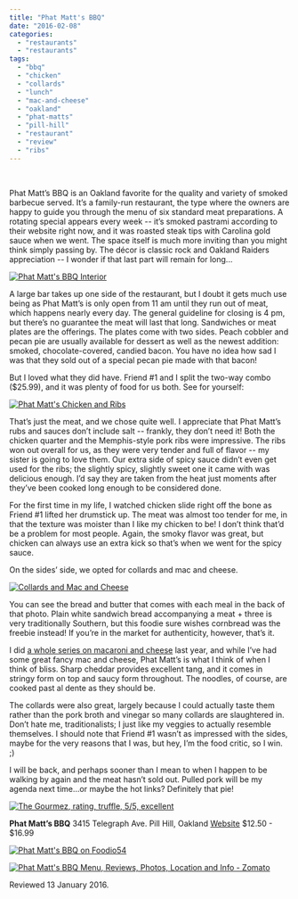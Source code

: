 ```yaml
---
title: "Phat Matt's BBQ"
date: "2016-02-08"
categories: 
  - "restaurants"
  - "restaurants"
tags: 
  - "bbq"
  - "chicken"
  - "collards"
  - "lunch"
  - "mac-and-cheese"
  - "oakland"
  - "phat-matts"
  - "pill-hill"
  - "restaurant"
  - "review"
  - "ribs"
---
```


 

Phat Matt’s BBQ is an Oakland favorite for the quality and variety of smoked barbecue served. It’s a family-run restaurant, the type where the owners are happy to guide you through the menu of six standard meat preparations. A rotating special appears every week -- it’s smoked pastrami according to their website right now, and it was roasted steak tips with Carolina gold sauce when we went. The space itself is much more inviting than you might think simply passing by. The décor is classic rock and Oakland Raiders appreciation -- I wonder if that last part will remain for long...

[![Phat Matt's BBQ Interior](http://s3.amazonaws.com/thegourmez-wpmedia/2016/02/Phat-Matts-03.jpg "Inside Phat Matt's BBQ in Oakland")](http://s3.amazonaws.com/thegourmez-wpmedia/2016/02/Phat-Matts-03.jpg)

A large bar takes up one side of the restaurant, but I doubt it gets much use being as Phat Matt’s is only open from 11 am until they run out of meat, which happens nearly every day. The general guideline for closing is 4 pm, but there’s no guarantee the meat will last that long. Sandwiches or meat plates are the offerings. The plates come with two sides. Peach cobbler and pecan pie are usually available for dessert as well as the newest addition: smoked, chocolate-covered, candied bacon. You have no idea how sad I was that they sold out of a special pecan pie made with that bacon!

But I loved what they did have. Friend #1 and I split the two-way combo ($25.99), and it was plenty of food for us both. See for yourself:

[![Phat Matt's Chicken and Ribs](http://s3.amazonaws.com/thegourmez-wpmedia/2016/02/Phat-Matts-01.jpg)](http://s3.amazonaws.com/thegourmez-wpmedia/2016/02/Phat-Matts-01.jpg)

That’s just the meat, and we chose quite well. I appreciate that Phat Matt’s rubs and sauces don’t include salt -- frankly, they don’t need it! Both the chicken quarter and the Memphis-style pork ribs were impressive. The ribs won out overall for us, as they were very tender and full of flavor -- my sister is going to love them. Our extra side of spicy sauce didn’t even get used for the ribs; the slightly spicy, slightly sweet one it came with was delicious enough. I’d say they are taken from the heat just moments after they’ve been cooked long enough to be considered done.

For the first time in my life, I watched chicken slide right off the bone as Friend #1 lifted her drumstick up. The meat was almost too tender for me, in that the texture was moister than I like my chicken to be! I don’t think that’d be a problem for most people. Again, the smoky flavor was great, but chicken can always use an extra kick so that’s when we went for the spicy sauce.

On the sides’ side, we opted for collards and mac and cheese.

[![Collards and Mac and Cheese](http://s3.amazonaws.com/thegourmez-wpmedia/2016/02/Phat-Matts-02.jpg)](http://s3.amazonaws.com/thegourmez-wpmedia/2016/02/Phat-Matts-02.jpg)

You can see the bread and butter that comes with each meal in the back of that photo. Plain white sandwich bread accompanying a meat + three is very traditionally Southern, but this foodie sure wishes cornbread was the freebie instead! If you’re in the market for authenticity, however, that’s it.

I did [a whole series on macaroni and cheese](http://thegourmez.com/2015/06/30/the-bay-areas-best-mac-cheese-my-verdict/) last year, and while I’ve had some great fancy mac and cheese, Phat Matt’s is what I think of when I think of bliss. Sharp cheddar provides excellent tang, and it comes in stringy form on top and saucy form throughout. The noodles, of course, are cooked past al dente as they should be.

The collards were also great, largely because I could actually taste them rather than the pork broth and vinegar so many collards are slaughtered in. Don’t hate me, traditionalists; I just like my veggies to actually resemble themselves. I should note that Friend #1 wasn’t as impressed with the sides, maybe for the very reasons that I was, but hey, I’m the food critic, so I win. ;)

I will be back, and perhaps sooner than I mean to when I happen to be walking by again and the meat hasn’t sold out. Pulled pork will be my agenda next time…or maybe the hot links? Definitely that pie!

[![The Gourmez, rating, truffle, 5/5, excellent](http://s3.amazonaws.com/thegourmez-wpmedia/2015/01/rating_truffle1.gif)](http://s3.amazonaws.com/thegourmez-wpmedia/2015/01/rating_truffle1.gif)

**Phat Matt’s BBQ** 3415 Telegraph Ave. Pill Hill, Oakland [Website](http://www.phatmattsbbq.com/) $12.50 - $16.99

[![Phat Matt's BBQ on Foodio54](http://foodio54.com/images/badge-2-c3256.jpg)](http://foodio54.com/restaurant/Oakland-CA/c3256/Phat-Matts-BBQ)

[![Phat Matt's BBQ Menu, Reviews, Photos, Location and Info - Zomato](https://www.zomato.com/logo/16859630/minilink)](https://www.zomato.com/oakland-ca/phat-matts-bbq-downtown-oakland "View Menu, Reviews, Photos & Information about Phat Matt's BBQ, Downtown Oakland and other Restaurants in Oakland")

Reviewed 13 January 2016.

